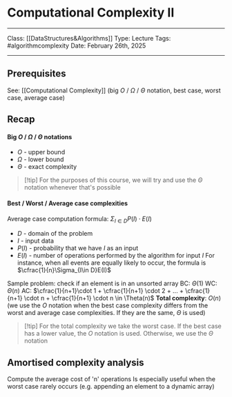 # Computational Complexity II
___
Class: [[DataStructures&Algorithms]]
Type: Lecture 
Tags: #algorithmcomplexity
Date: February 26th, 2025
___
## Prerequisites 
See: [[Computational Complexity]] (big $O$ / $\Omega$ / $\Theta$ notation, best case, worst case, average case)
## Recap
#### Big $O$ / $\Omega$ / $\Theta$ notations
- $O$ - upper bound
- $\Omega$ - lower bound
- $\Theta$ - exact complexity

>[!tip] For the purposes of this course, we will try and use the $\Theta$ notation whenever that's possible

#### Best / Worst / Average case complexities

Average case computation formula: $\Sigma_{I \in D} P(I) \cdot E(I)$  
- $D$ - domain of the problem
- $I$ - input data 
- $P(I)$ - probability that we have $I$ as an input 
- $E(I)$ - number of operations performed by the algorithm for input $I$
For instance, when all events are equally likely to occur, the formula is $\cfrac{1}{n}\Sigma_{I\in D}E(I)$

Sample problem:  check if an element is in an unsorted array
BC: $\Theta(1)$
WC: $\Theta(n)$
AC: $\cfrac{1}{n+1}\cdot 1 + \cfrac{1}{n+1} \cdot 2 + ... + \cfrac{1}{n+1} \cdot n + \cfrac{1}{n+1} \cdot n \in \Theta(n)$
**Total complexity**: $O(n)$ (we use the $O$ notation when the best case complexity differs from the worst and average case complexities. If they are the same, $\Theta$ is used)

>[!tip] For the total complexity we take the worst case. If the best case has a lower value, the $O$ notation is used. Otherwise, we use the $\Theta$ notation

## Amortised complexity analysis
Compute the average cost of 'n' operations 
Is especially useful when the worst case rarely occurs (e.g. appending an element to a dynamic array)
